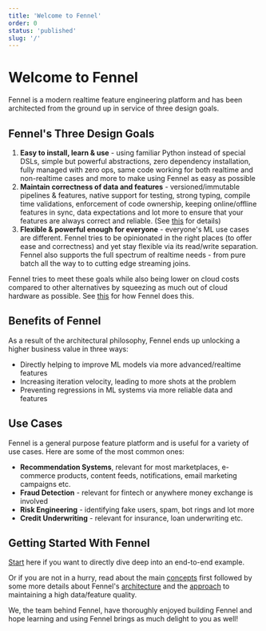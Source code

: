 ```yaml
---
title: 'Welcome to Fennel'
order: 0
status: 'published'
slug: '/'
---
```


# Welcome to Fennel

Fennel is a modern realtime feature engineering platform and has been 
architected from the ground up in service of three design goals.

## Fennel's Three Design Goals

1. **Easy to install, learn & use** - using familiar Python instead of special 
   DSLs, simple but powerful abstractions, zero dependency installation, fully 
   managed with zero ops, same code working for both realtime and non-realtime 
   cases and more to make using Fennel as easy as possible
2. **Maintain correctness of data and features** - versioned/immutable pipelines 
   & features, native support for testing, strong typing, compile time 
   validations, enforcement of code ownership, keeping online/offline features in 
   sync, data expectations and lot more to ensure that your features are always 
   correct and reliable. (See [this](/data-quality/approach) for details)
3. **Flexible & powerful enough for everyone** - everyone's ML use cases are 
   different. Fennel tries to be opinionated in the right places (to offer ease
   and correctness) and yet stay flexible via its read/write separation. Fennel 
   also supports the full spectrum of realtime needs - from pure batch all the 
   way to to cutting edge streaming joins. 

Fennel tries to meet these goals while also being lower on cloud costs compared 
to other alternatives by squeezing as much out of cloud hardware as possible. See
[this](/overview/cost-optimizations) for how Fennel does this.

## Benefits of Fennel

As a result of the architectural philosophy, Fennel ends up unlocking a higher
business value in three ways:
- Directly helping to improve ML models via more advanced/realtime features
- Increasing iteration velocity, leading to more shots at the problem 
- Preventing regressions in ML systems via more reliable data and features

## Use Cases

Fennel is a general purpose feature platform and is useful for a variety of use 
cases. Here are some of the most common ones:
- **Recommendation Systems**, relevant for most marketplaces, e-commerce products, 
  content feeds, notifications, email marketing campaigns etc. 
- **Fraud Detection** - relevant for fintech or anywhere money exchange is involved
- **Risk Engineering** - identifying fake users, spam, bot rings and lot more
- **Credit Underwriting** - relevant for insurance, loan underwriting etc. 

## Getting Started With Fennel

[Start](/getting-started/quickstart) here if you want to directly dive deep into
 an end-to-end example.&#x20;

Or if you are not in a hurry, read about the main [concepts](/concepts/introduction) 
first followed by some more details about Fennel's [architecture](/architecture/overview)
and the [approach](/data-quality/approach) to maintaining a high data/feature quality.

We, the team behind Fennel, have thoroughly enjoyed building Fennel and hope 
learning and using Fennel brings as much delight to you as well!
